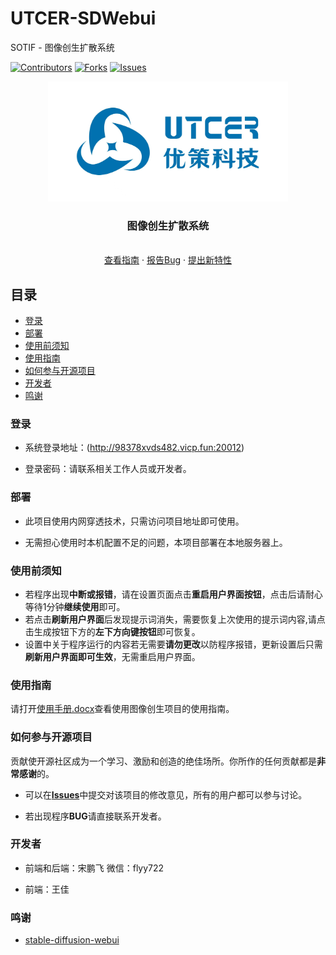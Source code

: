 # UTCER-SDWebui
SOTIF - 图像创生扩散系统

<!-- PROJECT SHIELDS -->

[![Contributors][contributors-shield]][contributors-url]
[![Forks][forks-shield]][forks-url]
[![Issues][issues-shield]][issues-url]

<p align="center">
  <a href="https://github.com/chengxy1/UTCER-SDWebui/blob/main/README.md">
    <img src="image/logo.jpg" alt="Logo" width="384" height="192">
  </a>

  <h3 align="center">图像创生扩散系统</h3>
  <p align="center">
    <br />
    <a href="https://github.com/chengxy1/UTCER-SDWebui/blob/main/%E4%BD%BF%E7%94%A8%E6%89%8B%E5%86%8C.docx">查看指南</a>
    ·
    <a href="https://github.com/chengxy1/UTCER-SDWebui/issues">报告Bug</a>
    ·
    <a href="https://github.com/chengxy1/UTCER-SDWebui/issues">提出新特性</a>
  </p>
 
## 目录

- [登录](#登录)
- [部署](#部署)
- [使用前须知](#使用前须知)
- [使用指南](#使用指南)
- [如何参与开源项目](#如何参与开源项目)
- [开发者](#开发者)
- [鸣谢](#鸣谢)

### 登录


- 系统登录地址：(http://98378xvds482.vicp.fun:20012)

- 登录密码：请联系相关工作人员或开发者。


### 部署


- 此项目使用内网穿透技术，只需访问项目地址即可使用。

- 无需担心使用时本机配置不足的问题，本项目部署在本地服务器上。

### 使用前须知
- 若程序出现**中断或报错**，请在设置页面点击**重启用户界面按钮**，点击后请耐心等待1分钟**继续使用**即可。
- 若点击**刷新用户界面**后发现提示词消失，需要恢复上次使用的提示词内容,请点击生成按钮下方的**左下方向键按钮**即可恢复。
- 设置中关于程序运行的内容若无需要**请勿更改**以防程序报错，更新设置后只需**刷新用户界面即可生效**，无需重启用户界面。
### 使用指南

请打开[使用手册.docx](https://github.com/chengxy1/UTCER-SDWebui/blob/main/%E4%BD%BF%E7%94%A8%E6%89%8B%E5%86%8C.docx)查看使用图像创生项目的使用指南。


### 如何参与开源项目


贡献使开源社区成为一个学习、激励和创造的绝佳场所。你所作的任何贡献都是**非常感谢**的。

- 可以在[**Issues**](https://github.com/chengxy1/UTCER-SDWebui/issues)中提交对该项目的修改意见，所有的用户都可以参与讨论。

- 若出现程序**BUG**请直接联系开发者。


### 开发者


- 前端和后端：宋鹏飞 微信：flyy722

- 前端：王佳


### 鸣谢


- [stable-diffusion-webui](https://github.com/AUTOMATIC1111/stable-diffusion-webui)

<!-- links -->
[contributors-shield]: https://img.shields.io/github/contributors/shaojintian/Best_README_template.svg?style=flat-square
[contributors-url]: https://github.com/chengxy1/UTCER-SDWebui/graphs/contributors
[forks-shield]: https://img.shields.io/github/forks/shaojintian/Best_README_template.svg?style=flat-square
[forks-url]: https://github.com/chengxy1/UTCER-SDWebui/forks
[stars-shield]: https://img.shields.io/github/stars/shaojintian/Best_README_template.svg?style=flat-square
[stars-url]: https://github.com/shaojintian/Best_README_template/stargazers
[issues-shield]: https://img.shields.io/github/issues/shaojintian/Best_README_template.svg?style=flat-square
[issues-url]: https://github.com/chengxy1/UTCER-SDWebui/issues


